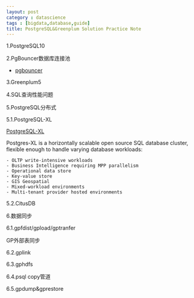 ```yaml
---
layout: post
category : datascience
tags : [bigdata,database,guide]
title: PostgreSQL&Greenplum Solution Practice Note
---
```


1.PostgreSQL10

2.PgBouncer数据库连接池


- [pgbouncer](http://pgbouncer.projects.postgresql.org/doc/config.html)

3.Greenplum5

4.SQL查询性能问题

5.PostgreSQL分布式

5.1.PostgreSQL-XL

[PostgreSQL-XL](https://www.postgres-xl.org/documentation/intro-whatis-postgres-xl.html) 

Postgres-XL is a horizontally scalable open source SQL database cluster, flexible enough to handle varying database workloads:

	- OLTP write-intensive workloads
	- Business Intelligence requiring MPP parallelism
	- Operational data store
	- Key-value store
	- GIS Geospatial
	- Mixed-workload environments
	- Multi-tenant provider hosted environments

5.2.CitusDB

6.数据同步

6.1.gpfdist/gpload/gptranfer

GP外部表同步

6.2.gplink

6.3.gphdfs

6.4.psql copy管道

6.5.gpdump&gprestore
